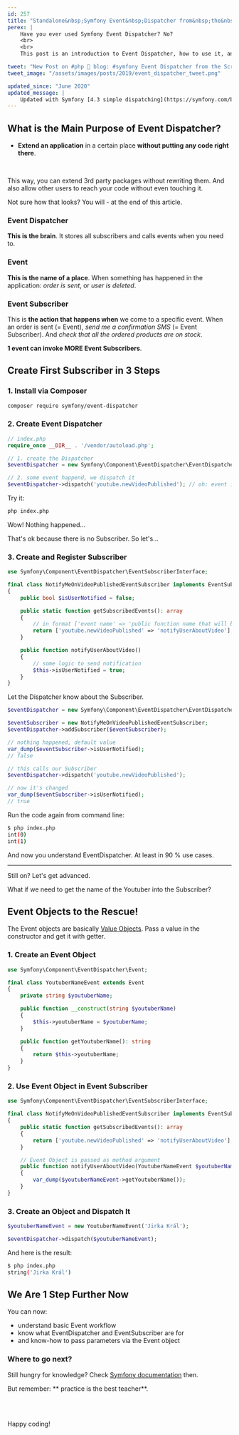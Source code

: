 ```yaml
---
id: 257
title: "Standalone&nbsp;Symfony Event&nbsp;Dispatcher from&nbsp;the&nbsp;Scratch"
perex: |
    Have you ever used Symfony Event Dispatcher? No?
    <br>
    <br>
    This post is an introduction to Event Dispatcher, how to use it, and in the end, you'll be able to cover 90 % use cases you'll ever need.

tweet: "New Post on #php 🐘 blog: #symfony Event Dispatcher from the Scratch"
tweet_image: "/assets/images/posts/2019/event_dispatcher_tweet.png"

updated_since: "June 2020"
updated_message: |
    Updated with Symfony [4.3 simple dispatching](https://symfony.com/blog/new-in-symfony-4-3-simpler-event-dispatching), PHP 7.4 syntax and [`::class`-based event names](/blog/2020/05/25/the-bulletproof-event-naming-for-symfony-event-dispatcher).
---
```


## What is the Main Purpose of Event Dispatcher?

- **Extend an application** in a certain place **without putting any code right there**.

<br>

This way, you can extend 3rd party packages without rewriting them. And also allow other users to reach your code without even touching it.

Not sure how that looks? You will - at the end of this article.


### Event Dispatcher

**This is the brain**. It stores all subscribers and calls events when you need to.


### Event

**This is the name of a place**. When something has happened in the application: *order is sent*, or *user is deleted*.


### Event Subscriber

This is **the action that happens when** we come to a specific event. When an order is sent (= Event), *send me a confirmation SMS* (= Event Subscriber). And *check that all the ordered products are on stock*.

**1 event can invoke MORE Event Subscribers**.


## Create First Subscriber in 3 Steps


### 1. Install via Composer

```bash
composer require symfony/event-dispatcher
```


### 2. Create Event Dispatcher

```php
// index.php
require_once __DIR__ . '/vendor/autoload.php';

// 1. create the Dispatcher
$eventDispatcher = new Symfony\Component\EventDispatcher\EventDispatcher;

// 2. some event happend, we dispatch it
$eventDispatcher->dispatch('youtube.newVideoPublished'); // oh: event is just a string
```

Try it:

```bash
php index.php
```

Wow! Nothing happened...

That's ok because there is no Subscriber. So let's...


### 3. Create and Register Subscriber

```php
use Symfony\Component\EventDispatcher\EventSubscriberInterface;

final class NotifyMeOnVideoPublishedEventSubscriber implements EventSubscriberInterface
{
    public bool $isUserNotified = false;

    public static function getSubscribedEvents(): array
    {
        // in format ['event name' => 'public function name that will be called']
        return ['youtube.newVideoPublished' => 'notifyUserAboutVideo'];
    }

    public function notifyUserAboutVideo()
    {
        // some logic to send notification
        $this->isUserNotified = true;
    }
}
```

Let the Dispatcher know about the Subscriber.

```php
$eventDispatcher = new Symfony\Component\EventDispatcher\EventDispatcher;

$eventSubscriber = new NotifyMeOnVideoPublishedEventSubscriber;
$eventDispatcher->addSubscriber($eventSubscriber);

// nothing happened, default value
var_dump($eventSubscriber->isUserNotified);
// false

// this calls our Subscriber
$eventDispatcher->dispatch('youtube.newVideoPublished');

// now it's changed
var_dump($eventSubscriber->isUserNotified);
// true
```

Run the code again from command line:

```bash
$ php index.php
int(0)
int(1)
```

And now you understand EventDispatcher. At least in 90 % use cases.

---

Still on? Let's get advanced.

What if we need to get the name of the Youtuber into the Subscriber?


## Event Objects to the Rescue!

The Event objects are basically [Value Objects](http://richardmiller.co.uk/2014/11/06/value-objects/). Pass a value in the constructor and get it with getter.


### 1. Create an Event Object

```php
use Symfony\Component\EventDispatcher\Event;

final class YoutuberNameEvent extends Event
{
    private string $youtuberName;

    public function __construct(string $youtuberName)
    {
        $this->youtuberName = $youtuberName;
    }

    public function getYoutuberName(): string
    {
        return $this->youtuberName;
    }
}
```


### 2. Use Event Object in Event Subscriber

```php
use Symfony\Component\EventDispatcher\EventSubscriberInterface;

final class NotifyMeOnVideoPublishedEventSubscriber implements EventSubscriberInterface
{
    public static function getSubscribedEvents(): array
    {
        return ['youtube.newVideoPublished' => 'notifyUserAboutVideo'];
    }

    // Event Object is passed as method argument
    public function notifyUserAboutVideo(YoutuberNameEvent $youtuberNameEvent)
    {
        var_dump($youtuberNameEvent->getYoutuberName());
    }
}
```

### 3. Create an Object and Dispatch It

```php
$youtuberNameEvent = new YoutuberNameEvent('Jirka Král');

$eventDispatcher->dispatch($youtuberNameEvent);
```

And here is the result:

```bash
$ php index.php
string('Jirka Král')
```


## We Are 1 Step Further Now

You can now:

- understand basic Event workflow
- know what EventDispatcher and EventSubscriber are for
- and know-how to pass parameters via the Event object

### Where to go next?

Still hungry for knowledge? Check [Symfony documentation](http://symfony.com/doc/current/components/event_dispatcher.html) then.

But remember: ** practice is the best teacher**.

<br><br>

Happy coding!
